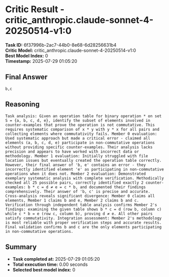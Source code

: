 # Critic Result - critic_anthropic.claude-sonnet-4-20250514-v1:0

**Task ID:** 6f37996b-2ac7-44b0-8e68-6d28256631b4  
**Critic Model:** critic_anthropic.claude-sonnet-4-20250514-v1:0  
**Best Model Index:** 0  
**Timestamp:** 2025-07-29 01:05:20

## Final Answer
```
b,c
```

## Reasoning
```
Task analysis: Given an operation table for binary operation * on set S = {a, b, c, d, e}, identify the subset of elements involved in counter-examples that prove the operation is not commutative. This requires systematic comparison of x * y with y * x for all pairs and collecting elements where commutativity fails. Member 0 evaluation: Used systematic approach but made a critical error - claimed all elements (a, b, c, d, e) participate in non-commutative operations without providing specific counter-examples. Their analysis lacks precision and appears to have worked with incorrect data or methodology. Member 1 evaluation: Initially struggled with file location issues but eventually created the operation table correctly. However, their final answer of 'b, e' contains an error - they incorrectly identified element 'e' as participating in non-commutative operations when it does not. Member 2 evaluation: Demonstrated exemplary systematic analysis with complete verification. Methodically checked all 25 possible pairs, correctly identified exactly 2 counter-examples: b * c = d ≠ e = c * b, and documented their findings comprehensively. Their answer of 'b, c' is precise and accurate. Cross-analysis reveals significant divergence: Member 0 claims all elements, Member 1 claims b and e, Member 2 claims b and c. Verification through independent table analysis confirms Member 2's findings: examining the given table shows b * c = d (row b, column c) while c * b = e (row c, column b), proving d ≠ e. All other pairs satisfy commutativity. Integration assessment: Member 2's methodology is most reliable with proper verification steps and accurate results. Final validation confirms b and c are the only elements participating in non-commutative operations.
```

## Summary
- **Task completed at:** 2025-07-29 01:05:20
- **Total execution time:** 0.00 seconds
- **Selected best model index:** 0
